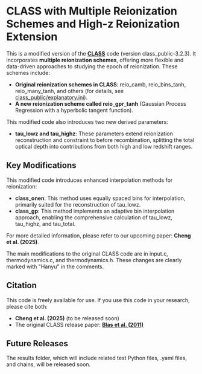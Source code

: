 # CLASS with Multiple Reionization Schemes and High-z Reionization Extension

This is a modified version of the [**CLASS**](https://github.com/lesgourg/class_public#) code (version class_public-3.2.3). It incorporates **multiple reionization schemes**, offering more flexible and data-driven approaches to studying the epoch of reionization. These schemes include:

* **Original reionization schemes in CLASS**: reio_camb, reio_bins_tanh, reio_many_tanh, and others (for details, see [class_public/explanatory.ini](https://github.com/lesgourg/class_public/blob/master/explanatory.ini)).
* **A new reionization scheme called reio_gpr_tanh** (Gaussian Process Regression with a hyperbolic tangent function).

This modified code also introduces two new derived parameters:
* **tau_lowz and tau_highz**: These parameters extend reionization reconstruction and constraint to before recombination, splitting the total optical depth into contributions from both high and low redshift ranges.

## Key Modifications

This modified code introduces enhanced interpolation methods for reionization:
* **class_onen**: This method uses equally spaced bins for interpolation, primarily suited for the reconstruction of tau_lowz.
* **class_gp**: This method implements an adaptive bin interpolation approach, enabling the comprehensive calculation of tau_lowz, tau_highz, and tau_total.

For more detailed information, please refer to our upcoming paper: **Cheng et al. (2025)**.

The main modifications to the original CLASS code are in input.c, thermodynamics.c, and thermodynamics.h. These changes are clearly marked with "Hanyu" in the comments.

## Citation

This code is freely available for use. If you use this code in your research, please cite both:
* **Cheng et al. (2025)** (to be released soon)
* The original CLASS release paper: [**Blas et al. (2011)**](https://arxiv.org/abs/1104.2933)

## Future Releases

The results folder, which will include related test Python files, .yaml files, and chains, will be released soon.
